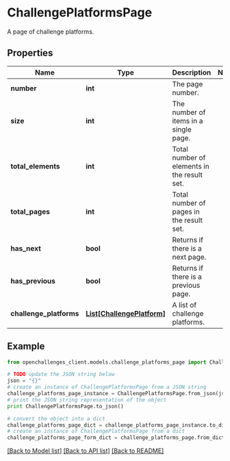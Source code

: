 # ChallengePlatformsPage

A page of challenge platforms.

## Properties
Name | Type | Description | Notes
------------ | ------------- | ------------- | -------------
**number** | **int** | The page number. | 
**size** | **int** | The number of items in a single page. | 
**total_elements** | **int** | Total number of elements in the result set. | 
**total_pages** | **int** | Total number of pages in the result set. | 
**has_next** | **bool** | Returns if there is a next page. | 
**has_previous** | **bool** | Returns if there is a previous page. | 
**challenge_platforms** | [**List[ChallengePlatform]**](ChallengePlatform.md) | A list of challenge platforms. | 

## Example

```python
from openchallenges_client.models.challenge_platforms_page import ChallengePlatformsPage

# TODO update the JSON string below
json = "{}"
# create an instance of ChallengePlatformsPage from a JSON string
challenge_platforms_page_instance = ChallengePlatformsPage.from_json(json)
# print the JSON string representation of the object
print ChallengePlatformsPage.to_json()

# convert the object into a dict
challenge_platforms_page_dict = challenge_platforms_page_instance.to_dict()
# create an instance of ChallengePlatformsPage from a dict
challenge_platforms_page_form_dict = challenge_platforms_page.from_dict(challenge_platforms_page_dict)
```
[[Back to Model list]](../README.md#documentation-for-models) [[Back to API list]](../README.md#documentation-for-api-endpoints) [[Back to README]](../README.md)


